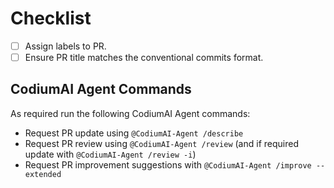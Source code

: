 # Checklist

- [ ] Assign labels to PR.
- [ ] Ensure PR title matches the conventional commits format.

## CodiumAI Agent Commands

As required run the following CodiumAI Agent commands:

- Request PR update using `@CodiumAI-Agent /describe`
- Request PR review using `@CodiumAI-Agent /review` (and if required update with `@CodiumAI-Agent /review -i`)
- Request PR improvement suggestions with `@CodiumAI-Agent /improve --extended`

